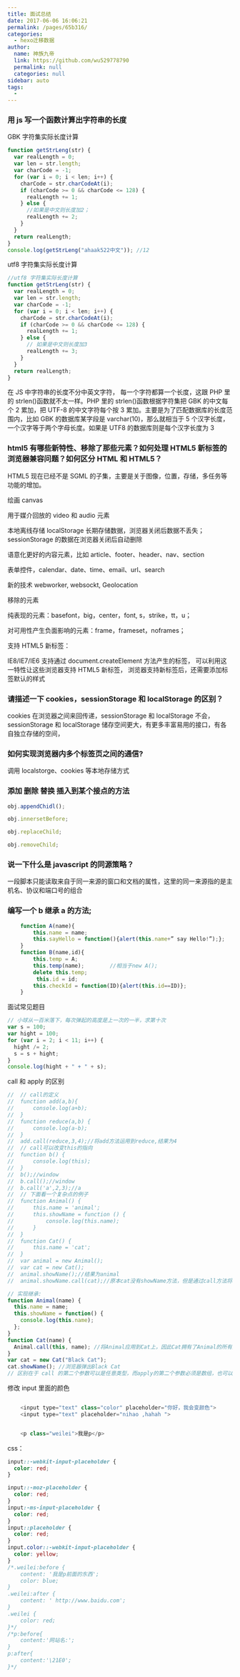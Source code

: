 ```yaml
---
title: 面试总结
date: 2017-06-06 16:06:21
permalink: /pages/65b316/
categories:
  - hexo迁移数据
author:
  name: 神族九帝
  link: https://github.com/wu529778790
  permalink: null
  categories: null
sidebar: auto
tags:
  -
---
```


### 用 js 写一个函数计算出字符串的长度

<!--more-->

GBK 字符集实际长度计算

```js
function getStrLeng(str) {
  var realLength = 0;
  var len = str.length;
  var charCode = -1;
  for (var i = 0; i < len; i++) {
    charCode = str.charCodeAt(i);
    if (charCode >= 0 && charCode <= 128) {
      realLength += 1;
    } else {
      //如果是中文则长度加2；
      realLength += 2;
    }
  }
  return realLength;
}
console.log(getStrLeng("ahaak522中文")); //12
```

utf8 字符集实际长度计算

```js
//utf8 字符集实际长度计算
function getStrLeng(str) {
  var realLength = 0;
  var len = str.length;
  var charCode = -1;
  for (var i = 0; i < len; i++) {
    charCode = str.charCodeAt(i);
    if (charCode >= 0 && charCode <= 128) {
      realLength += 1;
    } else {
      // 如果是中文则长度加3
      realLength += 3;
    }
  }
  return realLength;
}
```

在 JS 中字符串的长度不分中英文字符， 每一个字符都算一个长度，这跟 PHP 里的 strlen()函数就不太一样。PHP 里的 strlen()函数根据字符集把 GBK 的中文每个 2 累加，把 UTF-8 的中文字符每个按 3 累加。主要是为了匹配数据库的长度范围内，比如 GBK 的数据库某字段是 varchar(10)，那么就相当于 5 个汉字长度，一个汉字等于两个字母长度。如果是 UTF8 的数据库则是每个汉字长度为 3

### html5 有哪些新特性、移除了那些元素？如何处理 HTML5 新标签的浏览器兼容问题？如何区分 HTML 和 HTML5？

HTML5 现在已经不是 SGML 的子集，主要是关于图像，位置，存储，多任务等功能的增加。

绘画 canvas

用于媒介回放的 video 和 audio 元素

本地离线存储 localStorage 长期存储数据，浏览器关闭后数据不丢失；
sessionStorage 的数据在浏览器关闭后自动删除

语意化更好的内容元素，比如 article、footer、header、nav、section

表单控件，calendar、date、time、email、url、search

新的技术 webworker, websockt, Geolocation

移除的元素

纯表现的元素：basefont，big，center，font, s，strike，tt，u；

对可用性产生负面影响的元素：frame，frameset，noframes；

支持 HTML5 新标签：

IE8/IE7/IE6 支持通过 document.createElement 方法产生的标签，
可以利用这一特性让这些浏览器支持 HTML5 新标签，
浏览器支持新标签后，还需要添加标签默认的样式

### 请描述一下 cookies，sessionStorage 和 localStorage 的区别？

cookies 在浏览器之间来回传递，sessionStorage 和 localStorage 不会，  
sessionStorage 和 localStorage 储存空间更大，有更多丰富易用的接口，有各自独立存储的空间，

### 如何实现浏览器内多个标签页之间的通信?

调用 localstorge、cookies 等本地存储方式

### 添加 删除 替换 插入到某个接点的方法

```js
obj.appendChidl();

obj.innersetBefore;

obj.replaceChild;

obj.removeChild;
```

### 说一下什么是 javascript 的同源策略？

一段脚本只能读取来自于同一来源的窗口和文档的属性，这里的同一来源指的是主机名、协议和端口号的组合

### 编写一个 b 继承 a 的方法;

```js
    function A(name){
        this.name = name;
        this.sayHello = function(){alert(this.name+” say Hello!”);};
    }
    function B(name,id){
        this.temp = A;
        this.temp(name);        //相当于new A();
        delete this.temp;
         this.id = id;
        this.checkId = function(ID){alert(this.id==ID)};
    }
```

面试常见题目

```js
// 小球从一百米落下，每次弹起的高度是上一次的一半，求第十次
var s = 100;
var hight = 100;
for (var i = 2; i < 11; i++) {
  hight /= 2;
  s = s + hight;
}
console.log(hight + " + " + s);
```

call 和 apply 的区别

```js
// 	// call的定义
// 	function add(a,b){
// 		console.log(a+b);
// 	}
// 	function reduce(a,b) {
// 		console.log(a-b);
// 	}
// 	add.call(reduce,3,4);//将add方法运用到reduce,结果为4
// 	// call可以改变this的指向
// 	function b() {
// 		console.log(this);
// 	}
// 	b();//window
// 	b.call();//window
// 	b.call('a',2,3);//a
// 	// 下面看一个复杂点的例子
// 	function Animal() {
// 		this.name = 'animal';
// 		this.showName = function () {
// 			console.log(this.name);
// 		}
// 	}
// 	function Cat() {
// 		this.name = 'cat';
// 	}
// 	var animal = new Animal();
// 	var cat = new Cat();
// 	animal.showName();//结果为animal
// 	animal.showName.call(cat);//原本cat没有showName方法，但是通过call方法将animal的showName方法应用到cat上,因此结果为cat

// 实现继承:
function Animal(name) {
  this.name = name;
  this.showName = function() {
    console.log(this.name);
  };
}
function Cat(name) {
  Animal.call(this, name); //将Animal应用到Cat上，因此Cat拥有了Animal的所有属性和方法
}
var cat = new Cat("Black Cat");
cat.showName(); //浏览器弹出Black Cat
// 区别在于 call 的第二个参数可以是任意类型，而apply的第二个参数必须是数组，也可以是arguments
```

修改 input 里面的颜色

```js

    <input type="text" class="color" placeholder="你好，我会变颜色">
    <input type="text" placeholder="nihao ,hahah ">


    <p class="weilei">我是p</p>
```

css：

```css
input::-webkit-input-placeholder {
  color: red;
}

input::-moz-placeholder {
  color: red;
}
input:-ms-input-placeholder {
  color: red;
}
input::placeholder {
  color: red;
}
input.color::-webkit-input-placeholder {
  color: yellow;
}
/*.weilei:before {
	content: '我是p前面的东西';
	color: blue;
}
.weilei:after {
	content: ' http://www.baidu.com';
}
.weilei {
	color: red;
}*/
/*p:before{
	content:'网站名:';
}
p:after{
	content:'\21E0';
}*/
```
